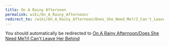 ```yaml
---
title: On A Rainy Afternoon
permalink: wiki/On_A_Rainy_Afternoon/
redirect_to: /wiki/On_A_Rainy_Afternoon/Does_She_Need_Me?/I_Can't_Leave_Her_Behind/
---
```


You should automatically be redirected to [On A Rainy Afternoon/Does She Need Me?/I Can't Leave Her Behind](/wiki/On_A_Rainy_Afternoon/Does_She_Need_Me?/I_Can't_Leave_Her_Behind/)
